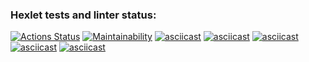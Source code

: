 ### Hexlet tests and linter status:
[![Actions Status](https://github.com/EldarOpera/frontend-project-44/workflows/hexlet-check/badge.svg)](https://github.com/EldarOpera/frontend-project-44/actions)
[![Maintainability](https://api.codeclimate.com/v1/badges/e0685c7017f868fd0f88/maintainability)](https://codeclimate.com/github/EldarOpera/frontend-project-44/maintainability)
[![asciicast](https://asciinema.org/a/p6h7gzQZm8Xnl919A2Okjq4nZ.svg)](https://asciinema.org/a/p6h7gzQZm8Xnl919A2Okjq4nZ)
[![asciicast](https://asciinema.org/a/oVO9Odkfs6CG7VnXn4LVCdQLg.svg)](https://asciinema.org/a/oVO9Odkfs6CG7VnXn4LVCdQLg)
[![asciicast](https://asciinema.org/a/pB6D6Zi8YjKH6fXHESew879oj.svg)](https://asciinema.org/a/pB6D6Zi8YjKH6fXHESew879oj)
[![asciicast](https://asciinema.org/a/tWx8lgeD88wxiK1A0HYAS6Fm8.svg)](https://asciinema.org/a/tWx8lgeD88wxiK1A0HYAS6Fm8)
[![asciicast](https://asciinema.org/a/KrZ7pEhnbpC0ZvOzntwvFw7UG.svg)](https://asciinema.org/a/KrZ7pEhnbpC0ZvOzntwvFw7UG)
